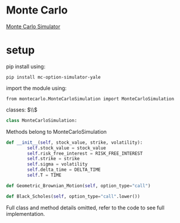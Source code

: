 # Monte Carlo

[Monte Carlo Simulator ](https://github.com/yalehacks)

# setup

pip install using:

```
pip install mc-option-simulator-yale
```

import the module using:

```
from montecarlo.MonteCarloSimulation import MonteCarloSimulation
```

classes: $\\$

```python
class MonteCarloSimulation:
```

Methods belong to MonteCarloSimulation

```python
def __init__(self, stock_value, strike, volatility):
        self.stock_value = stock_value
        self.risk_free_interest = RISK_FREE_INTEREST
        self.strike = strike
        self.sigma = volatility
        self.delta_time = DELTA_TIME
        self.T = TIME
```

```python
def Geometric_Brownian_Motion(self, option_type="call")
```

```python
def Black_Scholes(self, option_type="call".lower())
```

Full class and method details omitted, refer to the code to see full implementation.
